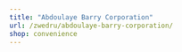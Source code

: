 ```yaml
---
title: "Abdoulaye Barry Corporation"
url: /zwedru/abdoulaye-barry-corporation/
shop: convenience
---
```

